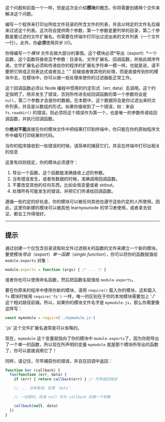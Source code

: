 这个问题和前面一个一样，但是这次会介绍**模块**的概念。你将需要创建两个文件来解决这个问题。

编写一个程序来打印出所给文件目录的所含文件的列表，并且以特定的文件名后缀来过滤这个列表。这次将会提供两个参数，第一个参数是要列举的目录，第二个参数是要过滤的文件扩展名。你需要在终端中打印出过滤出来的文件列表（一个文件一行）。此外，你**必须**使用异步 I/O。

你得编写一个*模块* 文件去做大部分的事情。这个模块必须*导出（export）*一个函数，这个函数将接收**三个**参数：目录名、文件扩展名、回调函数，并按此顺序传递。文件扩展名必须和传递给你的程序的扩展名字符串一模一样。也就是说，请不要把它转成正则表达式或者加上 "." 前缀或者做其他的处理，而是直接传到你的模块中去，在模块中，你可以做一些处理来使你的过滤器能正常工作。

这个回调函数必须以 Node 编程中惯用的约定形式（err, data）去调用。这个约定指明了，除非发生了错误，否则所传进去给回调函数的第一个参数将会是 `null`，第二个参数才会是你的数据。在本题中，这个数据将会是你过滤出来的文件列表，并且是以数组的形式。如果你接收到了一个错误，如：来自 `fs.readdir()` 的错误，则必须将这个错误作为第一个，也是唯一的参数传递给回调函数，并执行回调函数。

你**绝对不能**直接在你的模块文件中把结果打印到终端中，你只能在你的原始程序文件中编写打印结果的代码。

当你的程序接收到一些错误的时候，请简单的捕获它们，并且在终端中打印出相关的信息

这里有四则规定，你的模块必须遵守：

1. 导出一个函数，这个函数能准确接收上述的参数。
2. 当有错误发生，或者有数据的时候，准确调用回调函数。
3. 不要改变其他的任何东西，比如全局变量或者 stdout。
4. 处理所有可能发生的错误，并把它们传递给回调函数。

遵循一些约定的好处是，你的模块可以被任何其他也遵守这些约定的人所使用。因此，这里你新建的模块可以被其他 learnyounode 的学习者使用，或者拿去验证，都会工作得很好。

----------------------------------------------------------------------
## 提示

通过创建一个仅包含目录读取和文件过滤相关的函数的文件来建立一个新的模块。要使模块*导出*（*export*）*单一函数*（*single function*），你可以将你的函数赋值给 `module.exports` 对象：

```js
module.exports = function (args) { /* ... */ }
```

或者你也可以使用命名函数，然后把函数名赋值给 `module.exports`。

要在你原来的程序中使用你新的模块，请用 `require()` 载入你的模块，这和载入 `fs` 模块时候用 `require('fs')` 一样，唯一的区别在于你的本地模块需要加上 './' 这个相对路径前缀。所以，如果你的模块文件名字是 `mymodule.js`，那么你需要像这样写：

```js
const mymodule = require('./mymodule.js')
```

'.js' 这个文件扩展名通常是可以省略的。

现在，`mymodule` 这个变量就指向了你的模块中  `module.exports`了，因为你刚导出了一个单一的函数，所以现在所声明的变量 `mymodule` 就是那个模块所导出的函数了，你可以直接调用它了！

同样，请记住，尽早捕获你的错误，并且在回调中返回：

```js
function bar (callback) {
  foo(function (err, data) {
    if (err) { return callback(err) } // 尽早返回错误

    // ... 没有错误，处理 `data`

    // 一切顺利，传递 null 作为 callback 的第一个参数

    callback(null, data)
  })
}
```
